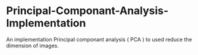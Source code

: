 # Principal-Componant-Analysis-Implementation
An implementation Principal componant analysis ( PCA ) to used reduce the dimension of images.
